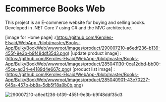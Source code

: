 # Ecommerce Books Web
This project is an E-commerce website for buying and selling books. Developed in .NET Core 7 using C# and the MVC architecture.

[image for Home page] :(https://github.com/Keroles-Elsaid/WebApp-/blob/master/Books-App/BulkyBookWeb/wwwroot/images/product/290007210-a6edf236-b139-455f-9e3b-b9f48ddf35d3.png)
[update product image] : (https://github.com/Keroles-Elsaid/WebApp-/blob/master/Books-App/BulkyBookWeb/wwwroot/images/product/285041130-0ca12dbd-bb00-45ce-ad34-e4189d4e667c.png)
[product list image] :(https://github.com/Keroles-Elsaid/WebApp-/blob/master/Books-App/BulkyBookWeb/wwwroot/images/product/285040901-43e70227-645a-457b-bb8a-5db5f18a0b0b.png)

![290007210-a6edf236-b139-455f-9e3b-b9f48ddf35d3](https://github.com/Keroles-Elsaid/WebApp-/assets/96342353/e83b8362-bd3d-4964-9613-07c2ac4fb8f7)
